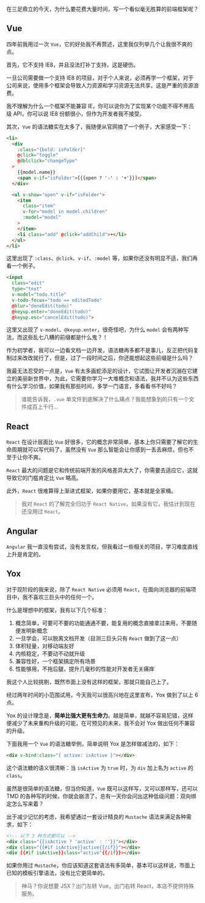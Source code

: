 在三足鼎立的今天，为什么要花费大量时间，写一个看似毫无胜算的前端框架呢？

## Vue

四年前我用过一次 `Vue`，它的好处我不再赘述，这里我仅列举几个让我很不爽的点。

首先，它不支持 IE8，并且没法打补丁支持，这是硬伤。

一旦公司需要做一个支持 IE8 的项目，对于个人来说，必须再学一个框架，对于公司来说，使用多个框架会导致人力资源和学习资源无法共享，这是严重的资源浪费。

我不理解为什么一个框架不能兼容 IE，你可以说你为了实现某个功能不得不用高级 API，你可以说 IE8 份额很小，但作为开发者我不接受。

其次，`Vue` 的语法糖实在太多了，我随便从官网摘了一个例子，大家感受一下：

```html
<li>
  <div
    :class="{bold: isFolder}"
    @click="toggle"
    @dblclick="changeType"
  >
    {{model.name}}
    <span v-if="isFolder">[{{open ? '-' : '+'}}]</span>
  </div>

  <ul v-show="open" v-if="isFolder">
    <item
      class="item"
      v-for="model in model.children"
      :model="model"
    >
    </item>
    <li class="add" @click="addChild">+</li>
  </ul>
</li>
```

这里出现了 `:class`、`@click`、`v-if`、`:model` 等，如果你还没有明显不适，我们再看一个例子。

```html
<input
  class="edit"
  type="text"
  v-model="todo.title"
  v-todo-focus="todo == editedTodo"
  @blur="doneEdit(todo)"
  @keyup.enter="doneEdit(todo)"
  @keyup.esc="cancelEdit(todo)">
```

这里又出现了 `v-model`、`@keyup.enter`，很奇怪吧，为什么 `model` 会有两种写法，而这些乱七八糟的前缀都是什么鬼？！

作为初学者，我可以一边看文档一边开发，语法糖再多都不是事儿，反正把代码复制过来改改就行了，但是，过了一段时间之后，你还能想起这些前缀是什么吗？

我最无法忍受的一点是，`Vue` 有太多画蛇添足的设计，它试图让开发者沉溺在它建立的美丽新世界中，为此，它需要你学习一大堆概念和语法，我并不认为这些东西有什么学习价值，如果我有那些时间，多学一门语言，多看看书不好吗？

> 谁能告诉我，`.vue` 单文件到底解决了什么痛点？我能想象到的只有一个文件成百上千行...

## React

`React` 在设计层面比 `Vue` 好很多，它的概念非常简单，基本上你只需要了解它的生命周期就可以写代码了，虽然没有 `Vue` 那么智能会让你感到一丢丢麻烦，但也不至于让你不爽。

`React` 最大的问题是它和传统前端开发的风格差异太大了，你需要去适应它，这就导致它的门槛肯定比 `Vue` 略高。

此外，`React` 很难算得上渐进式框架，如果你要用它，基本就是全家桶。

> 我对 `React` 的了解完全归功于 `React Native`，如果没有它，我估计到现在还没用过 `React`。

## Angular

`Angular` 我一直没有尝试，没有发言权，但我看过一些相关的项目，学习难度直线上升是肯定的。

## Yox

对于现阶段的我来说，除了 `React Native` 必须用 `React`，在面向浏览器的前端项目中，我不喜欢三巨头中的任何一个。

什么是理想中的框架，我有以下几个标准：

1. 概念简单，可要可不要的功能通通不要，能复用的概念直接拿过来用，不要随便发明新概念
2. 一旦学会，可以脱离文档开发（目测三巨头只有 `React` 做到了这一点）
3. 体积轻量，对移动端友好
4. 内核稳定，不要动不动就升级
5. 兼容性好，一个框架搞定所有场景
6. 性能够用，不拖后腿，提升几毫秒的性能对开发者无关痛痒

我这个人比较挑剔，既然市面上没有这样的框架，那就只能自己上了。

经过两年时间的小范围试用，今天我可以很高兴地在这里宣布，Yox 做到了以上 6 点。

Yox 的设计理念是，**简单比强大更有生命力**。越是简单，就越不容易犯错，这样便减少了未来重构升级的可能，在可预见的未来，我不会对 Yox 做出任何不兼容的升级。

下面我用一个 `Vue` 的语法糖举例，简单说明 Yox 是怎样做减法的，如下：

```html
<div v-bind:class="{ active: isActive }"></div>
```

这个语法糖的语义很清晰：当 `isActive` 为 `true` 时，为 `div` 加上名为 `active` 的 `class`。

虽然是很简单的语法糖，但当你知道，`Vue` 既可以这样写，又可以那样写，还可以 TMD 的各种写的时候，你就会崩溃了，总有一天你会问出这种低级问题：双向绑定怎么写来着？

出于减少记忆的考虑，我希望通过一套设计精良的 `Mustache` 语法来满足各种需求，如下：

```html
<!-- 以下 3 种方式都可以 -->
<div class="{{isActive ? 'active' : ''}}"></div>
<div class="{{#if isActive}}active{{/if}}"></div>
<div {{#if isActive}}class="active"{{/if}}></div>
```

如果你用过 `Mustache`，你应该知道这套语法有多简单，基本可以这样说，市面上已知的模板引擎语法，没有比它更简单的。

> 神马？你说想要 JSX？出门左转 Vue，出门右转 React，本店不提供特殊服务。